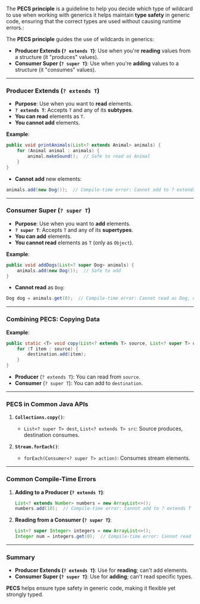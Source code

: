 
The **PECS principle** is a guideline to help you decide which type of wildcard to use when working with generics it helps maintain **type safety** in generic code, ensuring that the correct types are used without causing runtime errors.:


The **PECS principle** guides the use of wildcards in generics:

- **Producer Extends (`? extends T`)**: Use when you're **reading** values from a structure (it "produces" values).
- **Consumer Super (`? super T`)**: Use when you're **adding** values to a structure (it "consumes" values).

---

### **Producer Extends (`? extends T`)**

- **Purpose**: Use when you want to **read** elements.
- **`? extends T`**: Accepts `T` and any of its **subtypes**.
- **You can read** elements as `T`. 
- **You cannot add** elements.

**Example**:
```java
public void printAnimals(List<? extends Animal> animals) {
    for (Animal animal : animals) {
        animal.makeSound();  // Safe to read as Animal
    }
}
```
- **Cannot add** new elements:
```java
animals.add(new Dog());  // Compile-time error: Cannot add to ? extends T
```



---

### **Consumer Super (`? super T`)**

- **Purpose**: Use when you want to **add** elements.
- **`? super T`**: Accepts `T` and any of its **supertypes**.
- **You can add** elements.
- **You cannot read** elements as `T` (only as `Object`).

**Example**:
```java
public void addDogs(List<? super Dog> animals) {
    animals.add(new Dog());  // Safe to add
}
```
- **Cannot read** as `Dog`:
```java
Dog dog = animals.get(0);  // Compile-time error: Cannot read as Dog, only Object
```


---

### **Combining PECS: Copying Data**

**Example**: 
```java
public static <T> void copy(List<? extends T> source, List<? super T> destination) {
    for (T item : source) {
        destination.add(item);
    }
}
```
- **Producer** (`? extends T`): You can read from `source`.
- **Consumer** (`? super T`): You can add to `destination`.

---

### **PECS in Common Java APIs**

1. **`Collections.copy()`**:
   - `List<? super T> dest`, `List<? extends T> src`: Source produces, destination consumes.
   
2. **`Stream.forEach()`**:
   - `forEach(Consumer<? super T> action)`: Consumes stream elements.

---

### **Common Compile-Time Errors**

1. **Adding to a Producer (`? extends T`)**:
   ```java
   List<? extends Number> numbers = new ArrayList<>();
   numbers.add(10);  // Compile-time error: Cannot add to ? extends T
   ```

2. **Reading from a Consumer (`? super T`)**:
   ```java
   List<? super Integer> integers = new ArrayList<>();
   Integer num = integers.get(0);  // Compile-time error: Cannot read as Integer
   ```

---

### **Summary**

- **Producer Extends (`? extends T`)**: Use for **reading**; can't add elements.
- **Consumer Super (`? super T`)**: Use for **adding**; can't read specific types.

**PECS** helps ensure type safety in generic code, making it flexible yet strongly typed.